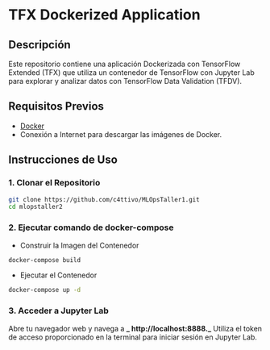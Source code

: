 # TFX Dockerized Application

## Descripción
Este repositorio contiene una aplicación Dockerizada con TensorFlow Extended (TFX) que utiliza un contenedor de TensorFlow con Jupyter Lab para explorar y analizar datos con TensorFlow Data Validation (TFDV).

## Requisitos Previos
- [Docker](https://www.docker.com/)
- Conexión a Internet para descargar las imágenes de Docker.

## Instrucciones de Uso

### 1. Clonar el Repositorio
```bash
git clone https://github.com/c4ttivo/MLOpsTaller1.git
cd mlopstaller2
 ```
### 2. Ejecutar comando de docker-compose 
- Construir la Imagen del Contenedor
```bash
docker-compose build
```
- Ejecutar el Contenedor
```bash
docker-compose up -d
```
### 3. Acceder a Jupyter Lab
Abre tu navegador web y navega a  **_ http://localhost:8888._** 
Utiliza el token de acceso proporcionado en la terminal para iniciar sesión en Jupyter Lab.



